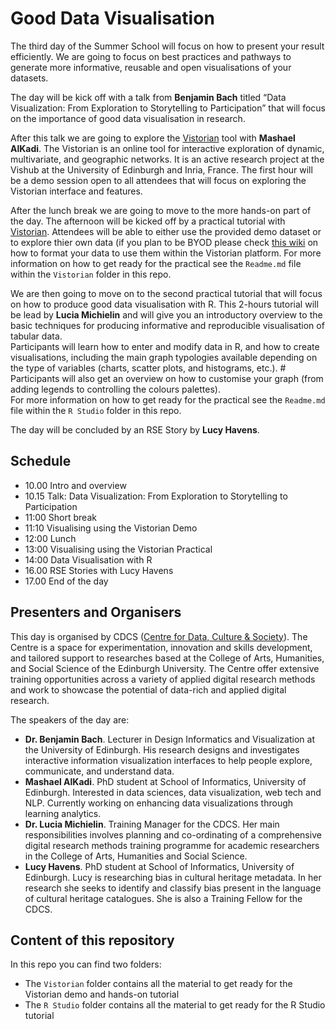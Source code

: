 # Good Data Visualisation

The third day of the Summer School will focus on how to present your result efficiently. 
We are going to focus on best practices and pathways to generate more informative, reusable and open visualisations of your datasets.

The day will be kick off with a talk from **Benjamin Bach** titled “Data Visualization: From Exploration to Storytelling to Participation” that will focus on the importance of good data visualisation in research.

After this talk we are going to explore the [Vistorian](vistorian.net) tool with **Mashael AlKadi**. 
The Vistorian is an online tool for interactive exploration of dynamic, multivariate, and geographic networks.
It is an active research project at the Vishub at the University of Edinburgh and Inria, France. 
The first hour will be a demo session open to all attendees that will focus on exploring the Vistorian interface and features.

After the lunch break we are going to move to the more hands-on part of the day.
The afternoon will be kicked off by a practical tutorial with [Vistorian](vistorian.net). 
Attendees will be able to either use the provided demo dataset or to explore thier own data (if you plan to be BYOD please check [this wiki](https://vistorian.github.io/formattingdata.html) on how to format your data to use them within the Vistorian platform.
For more information on how to get ready for the practical see the `Readme.md` file within the `Vistorian` folder in this repo.

We are then going to move on to the second practical tutorial that will focus on how to produce good data visualisation with R.
This 2-hours tutorial will be lead by **Lucia Michielin** and will give you an introductory overview to the basic techniques for producing informative and reproducible visualisation of tabular data.  
Participants will learn how to enter and modify data in R, and how to create visualisations, including the main graph typologies available depending on the type of variables (charts, scatter plots, and histograms, etc.). #
Participants will also get an overview on how to customise your graph (from adding legends to controlling the colours palettes).  
For more information on how to get ready for the practical see the `Readme.md` file within the `R Studio` folder in this repo.

The day will be concluded by an RSE Story by **Lucy Havens**. 


## Schedule

- 10.00 Intro and overview 
- 10.15 Talk: Data Visualization: From Exploration to Storytelling to Participation
- 11:00 Short break
- 11:10 Visualising using the Vistorian Demo
- 12:00 Lunch
- 13:00 Visualising using the Vistorian Practical
- 14:00 Data Visualisation with R 
- 16.00 RSE Stories with Lucy Havens
- 17.00 End of the day


## Presenters and Organisers

This day is organised by CDCS ([Centre for Data, Culture & Society](https://www.cdcs.ed.ac.uk/)). 
The Centre is a space for experimentation, innovation and skills development, and tailored support to researches based at the College of Arts, Humanities, and Social Science of the Edinburgh University. 
The Centre offer extensive training opportunities across a variety of applied digital research methods and work to showcase the potential of data-rich and applied digital research.

The speakers of the day are: 

- **Dr. Benjamin Bach**. Lecturer in Design Informatics and Visualization at the University of Edinburgh. 
His research designs and investigates interactive information visualization interfaces to help people explore, communicate, and understand data.
- **Mashael AlKadi**.  PhD student at School of Informatics, University of Edinburgh. 
Interested in data sciences, data visualization, web tech and NLP. Currently working on enhancing data visualizations through learning analytics.
- **Dr. Lucia Michielin**. Training Manager for the CDCS. 
Her main responsibilities involves planning and co-ordinating of a comprehensive digital research methods training programme for academic researchers in the College of Arts, Humanities and Social Science. 
- **Lucy Havens**.  PhD student at School of Informatics, University of Edinburgh.
Lucy is researching bias in cultural heritage metadata. 
In her research she seeks to identify and classify bias present in the language of cultural heritage catalogues. She is also a Training Fellow for the CDCS.

## Content of this repository

In this repo you can find two folders:
- The `Vistorian` folder contains all the material to get ready for the Vistorian demo and hands-on tutorial
- The `R Studio` folder contains all the material to get ready for the R Studio tutorial
